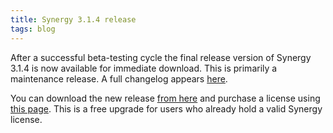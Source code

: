 ```yaml
---
title: Synergy 3.1.4 release
tags: blog
---
```


After a successful beta-testing cycle the final release version of Synergy 3.1.4 is now available for immediate download. This is primarily a maintenance release. A full changelog appears [here](http://wincent.com/a/products/synergy-classic/history/#3.1.4).

You can download the new release [from here](http://wincent.com/download.php?item=SynergyJaguar.dmg) and purchase a license using [this page](https://secure.wincent.com/a/products/synergy-classic/purchase/). This is a free upgrade for users who already hold a valid Synergy license.

